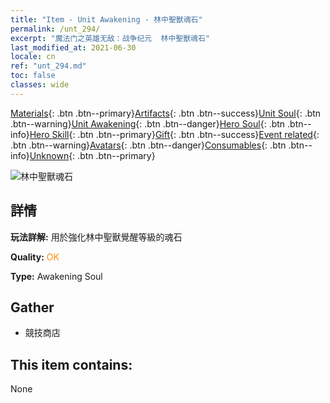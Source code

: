 ```yaml
---
title: "Item - Unit Awakening - 林中聖獸魂石"
permalink: /unt_294/
excerpt: "魔法门之英雄无敌：战争纪元  林中聖獸魂石"
last_modified_at: 2021-06-30
locale: cn
ref: "unt_294.md"
toc: false
classes: wide
---
```

 [Materials](/ItemsCN/){: .btn .btn--primary}[Artifacts](/ItemsCN/Artifacts/){: .btn .btn--success}[Unit Soul](/ItemsCN/UnitSoul/){: .btn .btn--warning}[Unit Awakening](/ItemsCN/UnitAwakening/){: .btn .btn--danger}[Hero Soul](/ItemsCN/HeroSoul/){: .btn .btn--info}[Hero Skill](/ItemsCN/HeroSkill/){: .btn .btn--primary}[Gift](/ItemsCN/Gift/){: .btn .btn--success}[Event related](/ItemsCN/Events/){: .btn .btn--warning}[Avatars](/ItemsCN/Avatars/){: .btn .btn--danger}[Consumables](/ItemsCN/Consumables/){: .btn .btn--info}[Unknown](/ItemsCN/Unknown/){: .btn .btn--primary}

 ![林中聖獸魂石](/images/u/tia_dujiaoshou.jpg)

## 詳情
 **玩法詳解:** 用於強化林中聖獸覺醒等級的魂石

 **Quality:** <span style="color: #FF8C00">OK</span>

 **Type:** Awakening Soul

## Gather

*    競技商店 

## This item contains:

  None

